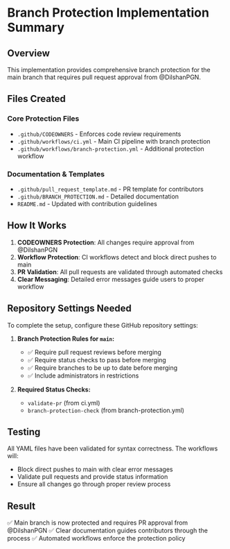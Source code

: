 # Branch Protection Implementation Summary

## Overview
This implementation provides comprehensive branch protection for the main branch that requires pull request approval from @DilshanPGN.

## Files Created

### Core Protection Files
- `.github/CODEOWNERS` - Enforces code review requirements
- `.github/workflows/ci.yml` - Main CI pipeline with branch protection
- `.github/workflows/branch-protection.yml` - Additional protection workflow

### Documentation & Templates
- `.github/pull_request_template.md` - PR template for contributors
- `.github/BRANCH_PROTECTION.md` - Detailed documentation
- `README.md` - Updated with contribution guidelines

## How It Works

1. **CODEOWNERS Protection**: All changes require approval from @DilshanPGN
2. **Workflow Protection**: CI workflows detect and block direct pushes to main
3. **PR Validation**: All pull requests are validated through automated checks
4. **Clear Messaging**: Detailed error messages guide users to proper workflow

## Repository Settings Needed

To complete the setup, configure these GitHub repository settings:

1. **Branch Protection Rules for `main`:**
   - ✅ Require pull request reviews before merging
   - ✅ Require status checks to pass before merging
   - ✅ Require branches to be up to date before merging
   - ✅ Include administrators in restrictions

2. **Required Status Checks:**
   - `validate-pr` (from ci.yml)
   - `branch-protection-check` (from branch-protection.yml)

## Testing

All YAML files have been validated for syntax correctness. The workflows will:
- Block direct pushes to main with clear error messages
- Validate pull requests and provide status information
- Ensure all changes go through proper review process

## Result

✅ Main branch is now protected and requires PR approval from @DilshanPGN
✅ Clear documentation guides contributors through the process
✅ Automated workflows enforce the protection policy